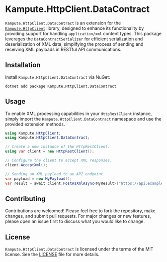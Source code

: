 # Kampute.HttpClient.DataContract

`Kampute.HttpClient.DataContract` is an extension for the [`Kampute.HttpClient`](https://www.nuget.org/packages/Kampute.HttpClient)
library, designed to enhance its functionality by providing support for handling `application/xml` content types. This package leverages
the `DataContractSerializer` for efficient serialization and deserialization of XML data, simplifying the process of sending and receiving
XML payloads in RESTful API communications.

## Installation

Install `Kampute.HttpClient.DataContract` via NuGet:

```shell
dotnet add package Kampute.HttpClient.DataContract
```

## Usage

To enable XML processing capabilities in your `HttpRestClient` instance, simply import the `Kampute.HttpClient.DataContract` namespace and
use the provided extension methods.

```csharp
using Kampute.HttpClient;
using Kampute.HttpClient.DataContract;

// Create a new instance of the HttpRestClient.
using var client = new HttpRestClient();

// Configure the client to accept XML responses.
client.AcceptXml();

// Sending an XML payload to an API endpoint.
var payload = new MyPayload();
var result = await client.PostAsXmlAsync<MyResult>("https://api.example.com/resource", payload);
```

## Contributing

Contributions are welcomed! Please feel free to fork the repository, make changes, and submit pull requests. For major changes or new features,
please open an issue first to discuss what you would like to change.

## License

`Kampute.HttpClient.DataContract` is licensed under the terms of the MIT license. See the [LICENSE](LICENSE) file for more details.
